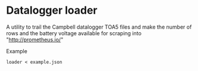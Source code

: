 # Datalogger loader

A utility to trail the Campbell datalogger TOA5 files and make the number of rows and the battery voltage available for scraping into 
"http://prometheus.io/"

Example

    loader < example.json

